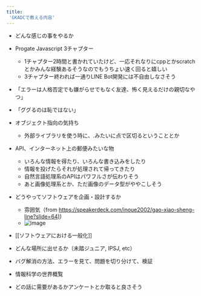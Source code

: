 ```yaml
---
title:
 'GKADCで教える内容'
---
```


- どんな感じの事をやるか

- Progate Javascript 3チャプター
    - 1チャプター2時間と書かれていたけど、一応それなりにcppとかscratchとかみんな経験あるそうなのでもうちょい速く回ると嬉しい
    - 3チャプター終われば一通りLINE Bot開発には不自由しなさそう

- 「エラーは人格否定でも嫌がらせでもなく友達、怖く見えるだけの親切なやつ」
- 「ググるのは恥ではない」


- オブジェクト指向の気持ち
    - 外部ライブラリを使う時に、<library>.<function>みたいに点で区切るということとか

- API、インターネット上の郵便みたいな物
    - いろんな情報を得たり、いろんな書き込みをしたり
    - 情報を投げたらそれが処理されて帰ってきたり
    - 自然言語処理系のAPIはパワフルさが伝わりそう
    - あと画像処理系とか、ただ画像のデータ型がややこしそう

- どうやってソフトウェアを企画・設計するか
    - 雰囲気（from [https://speakerdeck.com/inoue2002/gao-xiao-sheng-line?slide=64)](https://speakerdeck.com/inoue2002/gao-xiao-sheng-line?slide=64))
    - ![image](https://gyazo.com/92f069e5abf44c0d5342b8f7cb4f2713/thumb/1000)


- [[ソフトウェアにおける一般化]]

- どんな場所に出せるか（未踏ジュニア, IPSJ, etc）

- バグ解消の方法、エラーを見て、問題を切り分けて、検証

- 情報科学の世界概覧

- どの話に需要があるかアンケートとか取ると良さそう

